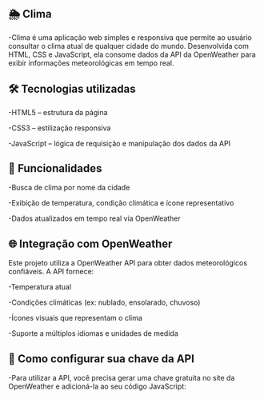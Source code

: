## 🌦️ Clima
-Clima é uma aplicação web simples e responsiva que permite ao usuário consultar o clima atual de qualquer cidade do mundo. Desenvolvida com HTML, CSS e JavaScript, ela consome dados da API da OpenWeather para exibir informações meteorológicas em tempo real.

## 🛠️ Tecnologias utilizadas
-HTML5 – estrutura da página

-CSS3 – estilização responsiva

-JavaScript – lógica de requisição e manipulação dos dados da API

## 📌 Funcionalidades
-Busca de clima por nome da cidade

-Exibição de temperatura, condição climática e ícone representativo

-Dados atualizados em tempo real via OpenWeather

## 🌐 Integração com OpenWeather
Este projeto utiliza a OpenWeather API para obter dados meteorológicos confiáveis. A API fornece:

-Temperatura atual

-Condições climáticas (ex: nublado, ensolarado, chuvoso)

-Ícones visuais que representam o clima

-Suporte a múltiplos idiomas e unidades de medida

## 🔑 Como configurar sua chave da API
-Para utilizar a API, você precisa gerar uma chave gratuita no site da OpenWeather e adicioná-la ao seu código JavaScript:
